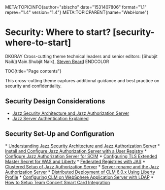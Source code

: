 META:TOPICINFO{author="sbischo" date="1531407806" format="1.1"
reprev="1.4" version="1.4"} META:TOPICPARENT{name="WebHome"}

# Security: Where to start? [security-where-to-start]

DKGRAY Cross-cutting theme technical leaders and senior editors:
[Shubjit Naik](Main.Shubjit Naik), [Steven Beard](Main.StevenBeard)
ENDCOLOR

TOC{title="Page contents"}

This cross-cutting theme captures additional guidance and best practice
on security and confidentiality.

## Security Design Considerations

-   [Jazz Security Architecture and Jazz Authorization
    Server](AboutJazzAuthorizationServer)
-   [Jazz Server Authentication
    Explained](https://jazz.net/library/article/75)

## Security Set-Up and Configuration

\* [Understanding Jazz Security Architecture and Jazz Authorization
Server](AboutJazzAuthorizationServer) \* [Install and Configure Jazz
Authorization Server with a User Registry](JASUserRegistryConfig) \*
[Configure Jazz Authorization Server for SCIM](JASAndSCIM) \*
[Configuring TLS Extended Master Secret for WAS and
Liberty](TLSExtendedMasterSecretForWASandLiberty) \* [Federated
Registries with JAS](JASSCIMFederatedRepositories) \* [Clustered Setup
of Jazz Authorization Server](PerformanceClusteredJAS) \* [Server rename
and the Jazz Authorization
Server](ServerRenameAddendum#Server_rename_and_the_Jazz_Authorization_Server)
\* [Distributed Deployment of CLM 6.0.x Using Liberty
Profile](CLMDistributedSetupUsingLibertyProfile) \* [Configuring CLM on
WebSphere Application Server with LDAP](ConfigureCLMOnWASWithLDA) \*
[How to Setup Team Concert Smart Card
Integration](IntegratingRTCAndSmartCardSettings)
